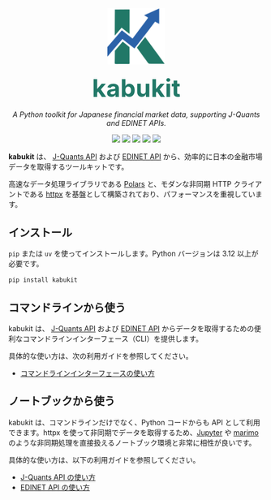 <p align="center">
  <img src="https://raw.githubusercontent.com/daizutabi/kabukit/main/docs/assets/images/logo.svg" alt="Kabukit Logo" style="width: 3cm;">
</p>

<p align="center">
  <span style="font-size: 48px; font-weight: bold; color: #217867;">kabukit</span>
</p>

<p align="center">
  <em>A Python toolkit for Japanese financial market data, supporting J-Quants and EDINET APIs.</em>
</p>

<p align="center">
  <a href="https://pypi.org/project/kabukit/"><img src="https://img.shields.io/pypi/v/kabukit.svg"/></a>
  <a href="https://pypi.org/project/kabukit/"><img src="https://img.shields.io/pypi/pyversions/kabukit.svg"/></a>
  <a href="https://github.com/daizutabi/kabukit/actions?query=event%3Apush+branch%3Amain"><img src="https://github.com/daizutabi/kabukit/actions/workflows/code-quality-tests.yaml/badge.svg?branch=main&event=push"/></a>
  <a href="https://codecov.io/github/daizutabi/kabukit?branch=main"><img src="https://codecov.io/github/daizutabi/kabukit/graph/badge.svg?token=Yu6lAdVVnd"/></a>
  <a href="https://daizutabi.github.io/kabukit/"><img src="https://img.shields.io/badge/docs-latest-blue.svg"/></a>
</p>

**kabukit** は、 [J-Quants API](https://jpx-jquants.com/) および [EDINET API](https://disclosure2dl.edinet-fsa.go.jp/guide/static/disclosure/WZEK0110.html) から、効率的に日本の金融市場データを取得するツールキットです。

高速なデータ処理ライブラリである [Polars](https://pola.rs/) と、モダンな非同期 HTTP クライアントである [httpx](https://www.python-httpx.org/) を基盤として構築されており、パフォーマンスを重視しています。

## インストール

`pip` または `uv` を使ってインストールします。Python バージョンは 3.12 以上が必要です。

```bash
pip install kabukit
```

## コマンドラインから使う

kabukit は、 [J-Quants API](https://jpx-jquants.com/) および [EDINET API](https://disclosure2dl.edinet-fsa.go.jp/guide/static/disclosure/WZEK0110.html) からデータを取得するための便利なコマンドラインインターフェース（CLI）を提供します。

具体的な使い方は、次の利用ガイドを参照してください。

- [コマンドラインインターフェースの使い方](https://daizutabi.github.io/kabukit/guides/cli/)

## ノートブックから使う

kabukit は、コマンドラインだけでなく、Python コードからも API として利用できます。httpx を使って非同期でデータを取得するため、[Jupyter](https://jupyter.org/) や [marimo](https://marimo.io/) のような非同期処理を直接扱えるノートブック環境と非常に相性が良いです。

具体的な使い方は、以下の利用ガイドを参照してください。

- [J-Quants API の使い方](https://daizutabi.github.io/kabukit/guides/jquants/)
- [EDINET API の使い方](https://daizutabi.github.io/kabukit/guides/edinet/)
